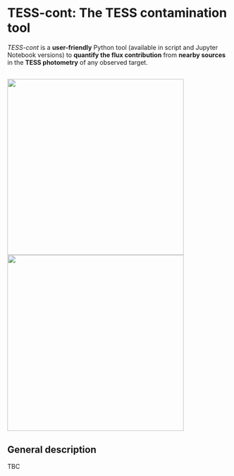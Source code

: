 # TESS-cont: The TESS contamination tool

*TESS-cont* is a **user-friendly** Python tool (available in script and Jupyter Notebook versions) to **quantify the flux contribution** from **nearby sources** in the **TESS photometry** of any observed target. 

## 

<img src="https://github.com/castro-gzlz/tess-cont/assets/132309889/deec5f78-e7e4-44c0-8246-2730b2350b8e" width="400">
<img src="https://github.com/castro-gzlz/tess-cont/assets/132309889/67f3f0c9-063a-41e8-a2c3-0304760760b4" width="400">


## General description

TBC
